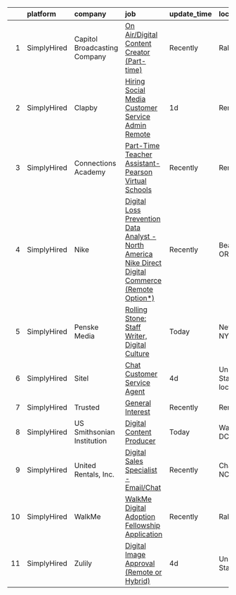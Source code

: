 

|    | platform    | company                      | job                                                                                                                                                                                                             | update_time   | location                  |
|---:|:------------|:-----------------------------|:----------------------------------------------------------------------------------------------------------------------------------------------------------------------------------------------------------------|:--------------|:--------------------------|
|  1 | SimplyHired | Capitol Broadcasting Company | [On Air/Digital Content Creator (Part-time)](https://www.simplyhired.com/job/fjbo14BPtiGS5p11P2TRxDVHjN_nxxdxZGOs-U9oUdk5zi7cQQeAYQ?q=digital+platform)                                                         | Recently      | Raleigh, NC               |
|  2 | SimplyHired | Clapby                       | [Hiring Social Media Customer Service Admin Remote](https://www.simplyhired.com/job/pqvxYfOJku9_mQRmINxnEzmUbE_RKtCydxFP76czdyQ7g_JHM6-wUQ?q=digital+platform)                                                  | 1d            | Remote                    |
|  3 | SimplyHired | Connections Academy          | [Part-Time Teacher Assistant- Pearson Virtual Schools](https://www.simplyhired.com/job/H-o-IwjFf0uo-HgCvKASkxVKY3NezKlUUHSEocy41PZEQunrcF6HXQ?q=digital+platform)                                               | Recently      | Remote                    |
|  4 | SimplyHired | Nike                         | [Digital Loss Prevention Data Analyst - North America Nike Direct Digital Commerce (Remote Option*)](https://www.simplyhired.com/job/LUBYrzwpv_eVOoe2lmG9yf4rL-XsQR65fiR6hDWmtAwt2Lo9nLSxFA?q=digital+platform) | Recently      | Beaverton, OR             |
|  5 | SimplyHired | Penske Media                 | [Rolling Stone: Staff Writer, Digital Culture](https://www.simplyhired.com/job/y2Q5goa71siDCp1I35-ELWE-PQhYIt-MvXgjT3t-QdYyM6c9VpzE2Q?q=digital+platform)                                                       | Today         | New York, NY              |
|  6 | SimplyHired | Sitel                        | [Chat Customer Service Agent](https://www.simplyhired.com/job/7tRuOVAqxj7trC14yoMn154NqSci3u7-WUcauYJKP0nEzcJRGNST2A?q=digital+platform)                                                                        | 4d            | United States +1 location |
|  7 | SimplyHired | Trusted                      | [General Interest](https://www.simplyhired.com/job/Bxma5cDu08WrSCKVCPn26emOBliEhZPvthQ9pr52DsfwhK-LZ1w4wA?q=digital+platform)                                                                                   | Recently      | Remote                    |
|  8 | SimplyHired | US Smithsonian Institution   | [Digital Content Producer](https://www.simplyhired.com/job/x153PZurHdwKM6Z-Sw0GPCwB37oga4jJdC666lrvdmczev2CYKWYmA?q=digital+platform)                                                                           | Today         | Washington, DC            |
|  9 | SimplyHired | United Rentals, Inc.         | [Digital Sales Specialist - Email/Chat](https://www.simplyhired.com/job/WB17xUqV_rAafVAUuYnnBVmoqJv5TiiEosfIYX5jAvbFjI6YSKyJCQ?q=digital+platform)                                                              | Recently      | Charlotte, NC             |
| 10 | SimplyHired | WalkMe                       | [WalkMe Digital Adoption Fellowship Application](https://www.simplyhired.com/job/NpBJPU2CibLd5mL4IzqUtLzoG8P69to2tAs1OAL7OuNVO7FsU852eg?q=digital+platform)                                                     | Recently      | Raleigh, NC               |
| 11 | SimplyHired | Zulily                       | [Digital Image Approval (Remote or Hybrid)](https://www.simplyhired.com/job/0H42zIAIz-TYSqF0T3BqqAeLLBwmxp4cSX3Mjwvf45zsU-TdaMGE9w?q=digital+platform)                                                          | 4d            | United States             |